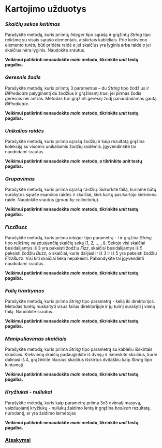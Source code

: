 # Kartojimo užduotys
### *Skaičių sekos keitimas*

Parašykite metodą, kuris priimtų *Integer* tipo sąrašą ir grąžintų *String* tipo reikšmę su visais sąrašo elementais, atskirtais kableliais. Prie kiekvieno elemento turėtų būti pridėta raidė *e* jei skaičius yra lyginis arba raidė *o* jei skaičius nėra lyginis. Naudokite srautus.

**Veikimui patikrinti nenaudokite *main* metodo,  tikrinkite *unit* testų pagalba.**

### *Geresnis žodis*
Parašykite metodą, kuris priimtų 3 parametrus – du *String* tipo žodžius ir *BiPredicate* palyginantį du žodžius ir grąžinantį *true*, jei pirmas žodis geresnis nei antras. Metodas turi grąžinti geresnį žodį panaudodamas gautą *BiPredicate*. 

**Veikimui patikrinti nenaudokite *main* metodo,  tikrinkite *unit* testų pagalba.**

### *Unikalios raidės*
Parašykite metodą, kuris priima sąrašą žodžių ir kaip rezultatą grąžina kolekciją su visomis unikaliomis žodžių raidėmis. Įgyvendinkite tai naudodami srautus.

**Veikimui patikrinti nenaudokite *main* metodo, o tikrinkite *unit* testų pagalba.**

### *Grupavimas*
Parašykite metodą, kuris priima sąrašą raidžių. Sukurkite failą, kuriame būtų surašytos sąraše esančios raidės ir skaičiai, kiek kartų pasikartojo kiekviena raidė. Naudokite srautus (*group by* collectorių).

**Veikimui patikrinti nenaudokite *main* metodo, tikrinkite *unit* testų pagalba.**

### *FizzBuzz*
Parašykite metodą, kuris priima *Integer* tipo parametrą - *i* ir grąžina *String* tipo reikšmę vaizduojančią skaičių seką (1, 2, ... ,  i). 
Sekoje visi skaičiai besidalijantys iš 3 yra pakeisti žodžiu *Fizz*, skaičiai besidalijantys iš 5 pakeisti žodžiu *Buzz*, o skaičiai, kurie dalijasi ir iš 3 ir iš 5 yra pakeisti žodžiu *FizzBuzz*. Visi kiti skaičiai lieka nepakeisti. Pabandykite tai įgyvendinti naudodami srautus. 

**Veikimui patikrinti nenaudokite *main* metodo, tikrinkite *unit* testų pagalba.**

### *Failų tvarkymas*
Parašykite metodą, kuris priima *String* tipo parametrą - kelią iki direktorijos. Metodas turėtų nuskaityti visus failus direktorijoje ir jų turinį surašyti į vieną failą. Naudokite srautus.

**Veikimui patikrinti nenaudokite *main* metodo, tikrinkite *unit* testų pagalba.**

### *Manipuliavimas skaičiais*
Parašykite metodą, kuris priima *String* tipo parametrą su  kableliu išskirtais skaičiais. Kiekvieną skaičių padauginkite iš dviejų ir išmeskite skaičius, kurie dalinasi iš 4, grąžinkite likusius skaičius išskirtus dvitaškiu kaip *String* tipo kintamąjį

**Veikimui patikrinti nenaudokite *main* metodo, tikrinkite *unit* testų pagalba.**

### *Kryžiukai - nuliukai*
Parašykite metodą, kuris kaip parametrą priima 3x3 dvimatį masyvą, vaizduojantį kryžiukų - nuliukų žaidimo lentą ir grąžina *boolean* rezultatą, nurodantį, ar yra žaidimo laimėtojas

**Veikimui patikrinti nenaudokite *main* metodo, tikrinkite *unit* testų pagalba.**

### [Atsakymai](Solutions.java)
